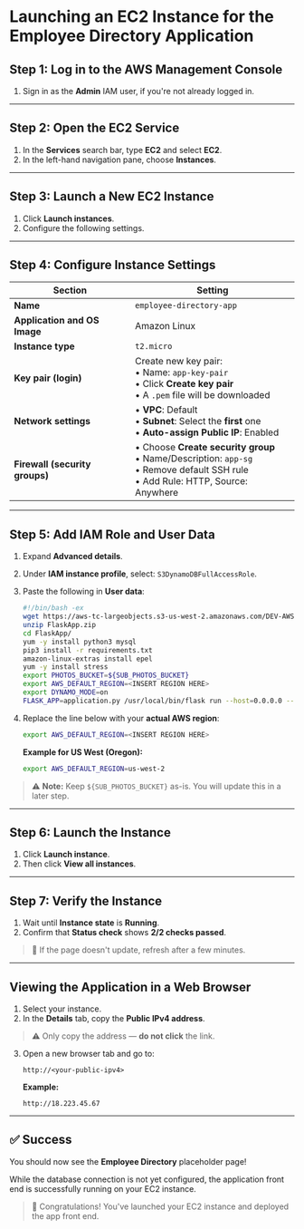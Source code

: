 # Launching an EC2 Instance for the Employee Directory Application

## Step 1: Log in to the AWS Management Console

1. Sign in as the **Admin** IAM user, if you're not already logged in.

---

## Step 2: Open the EC2 Service

1. In the **Services** search bar, type **EC2** and select **EC2**.
2. In the left-hand navigation pane, choose **Instances**.

---

## Step 3: Launch a New EC2 Instance

1. Click **Launch instances**.
2. Configure the following settings.

---

## Step 4: Configure Instance Settings

| **Section** | **Setting** |
| --- | --- |
| **Name** | `employee-directory-app` |
| **Application and OS Image** | Amazon Linux |
| **Instance type** | `t2.micro` |
| **Key pair (login)** | Create new key pair:<br>• Name: `app-key-pair`<br>• Click **Create key pair**<br>• A `.pem` file will be downloaded |
| **Network settings** | • **VPC**: Default<br>• **Subnet**: Select the **first** one<br>• **Auto-assign Public IP**: Enabled |
| **Firewall (security groups)** | • Choose **Create security group**<br>• Name/Description: `app-sg`<br>• Remove default SSH rule<br>• Add Rule: HTTP, Source: Anywhere |

---

## Step 5: Add IAM Role and User Data

1. Expand **Advanced details**.
2. Under **IAM instance profile**, select: `S3DynamoDBFullAccessRole`.
3. Paste the following in **User data**:

    ```bash
    #!/bin/bash -ex
    wget https://aws-tc-largeobjects.s3-us-west-2.amazonaws.com/DEV-AWS-MO-GCNv2/FlaskApp.zip
    unzip FlaskApp.zip
    cd FlaskApp/
    yum -y install python3 mysql
    pip3 install -r requirements.txt
    amazon-linux-extras install epel
    yum -y install stress
    export PHOTOS_BUCKET=${SUB_PHOTOS_BUCKET}
    export AWS_DEFAULT_REGION=<INSERT REGION HERE>
    export DYNAMO_MODE=on
    FLASK_APP=application.py /usr/local/bin/flask run --host=0.0.0.0 --port=80
    ```

4. Replace the line below with your **actual AWS region**:

    ```bash
    export AWS_DEFAULT_REGION=<INSERT REGION HERE>
    ```

    **Example for US West (Oregon):**

    ```bash
    export AWS_DEFAULT_REGION=us-west-2
    ```

> ⚠️ **Note:** Keep `${SUB_PHOTOS_BUCKET}` as-is. You will update this in a later step.

---

## Step 6: Launch the Instance

1. Click **Launch instance**.
2. Then click **View all instances**.

---

## Step 7: Verify the Instance

1. Wait until **Instance state** is **Running**.
2. Confirm that **Status check** shows **2/2 checks passed**.

> 🔄 If the page doesn't update, refresh after a few minutes.

---

## Viewing the Application in a Web Browser

1. Select your instance.
2. In the **Details** tab, copy the **Public IPv4 address**.

> ⚠️ Only copy the address — **do not click** the link.

3. Open a new browser tab and go to:

    ```
    http://<your-public-ipv4>
    ```

    **Example:**

    ```
    http://18.223.45.67
    ```

---

## ✅ Success

You should now see the **Employee Directory** placeholder page!

While the database connection is not yet configured, the application front end is successfully running on your EC2 instance.

> 🎉 Congratulations! You've launched your EC2 instance and deployed the app front end.

